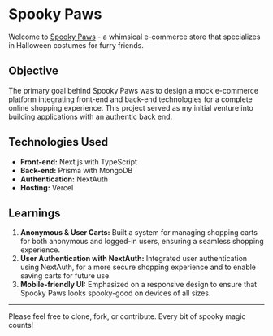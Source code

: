 # Spooky Paws

Welcome to [Spooky Paws](https://spooky-paws-ecomm.vercel.app/) - a whimsical e-commerce store that specializes in Halloween costumes for furry friends.

## Objective

The primary goal behind Spooky Paws was to design a mock e-commerce platform integrating front-end and back-end technologies for a complete online shopping experience. This project served as my initial venture into building applications with an authentic back end.

## Technologies Used

-   **Front-end:** Next.js with TypeScript
-   **Back-end:** Prisma with MongoDB
-   **Authentication:** NextAuth
-   **Hosting:** Vercel

## Learnings

1. **Anonymous & User Carts:** Built a system for managing shopping carts for both anonymous and logged-in users, ensuring a seamless shopping experience.
2. **User Authentication with NextAuth:** Integrated user authentication using NextAuth, for a more secure shopping experience and to enable saving carts for future use.
3. **Mobile-friendly UI:** Emphasized on a responsive design to ensure that Spooky Paws looks spooky-good on devices of all sizes.

---

Please feel free to clone, fork, or contribute. Every bit of spooky magic counts!
